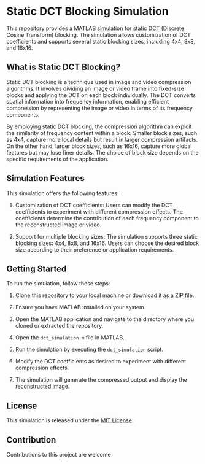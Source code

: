 # Static DCT Blocking Simulation

This repository provides a MATLAB simulation for static DCT (Discrete Cosine Transform) blocking. The simulation allows customization of DCT coefficients and supports several static blocking sizes, including 4x4, 8x8, and 16x16.

## What is Static DCT Blocking?

Static DCT blocking is a technique used in image and video compression algorithms. It involves dividing an image or video frame into fixed-size blocks and applying the DCT on each block individually. The DCT converts spatial information into frequency information, enabling efficient compression by representing the image or video in terms of its frequency components.

By employing static DCT blocking, the compression algorithm can exploit the similarity of frequency content within a block. Smaller block sizes, such as 4x4, capture more local details but result in larger compression artifacts. On the other hand, larger block sizes, such as 16x16, capture more global features but may lose finer details. The choice of block size depends on the specific requirements of the application.

## Simulation Features

This simulation offers the following features:

1. Customization of DCT coefficients: Users can modify the DCT coefficients to experiment with different compression effects. The coefficients determine the contribution of each frequency component to the reconstructed image or video.

2. Support for multiple blocking sizes: The simulation supports three static blocking sizes: 4x4, 8x8, and 16x16. Users can choose the desired block size according to their preference or application requirements.

## Getting Started

To run the simulation, follow these steps:

1. Clone this repository to your local machine or download it as a ZIP file.

2. Ensure you have MATLAB installed on your system.

3. Open the MATLAB application and navigate to the directory where you cloned or extracted the repository.

4. Open the `dct_simulation.m` file in MATLAB.

5. Run the simulation by executing the `dct_simulation` script.

6. Modify the DCT coefficients as desired to experiment with different compression effects.

7. The simulation will generate the compressed output and display the reconstructed image.

## License

This simulation is released under the [MIT License](LICENSE).

## Contribution

Contributions to this project are welcome
